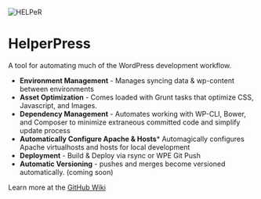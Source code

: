 ![HELPeR](http://www.40digits.com/wp-content/uploads/2014/09/helperpress-tools.png)

HelperPress
======================
A tool for automating much of the WordPress development workflow.

- **Environment Management** - Manages syncing data & wp-content between environments
- **Asset Optimization** - Comes loaded with Grunt tasks that optimize CSS, Javascript, and Images.
- **Dependency Management** - Automates working with WP-CLI, Bower, and Composer to minimize extraneous committed code and simplify update process
- **Automatically Configure Apache & Hosts*** Automagically configures Apache virtualhosts and hosts for local development
- **Deployment** - Build & Deploy via rsync or WPE Git Push
- **Automatic Versioning** - pushes and merges become versioned automatically. (coming soon)

Learn more at the [GitHub Wiki](https://github.com/40Digits/helperpress/wiki)